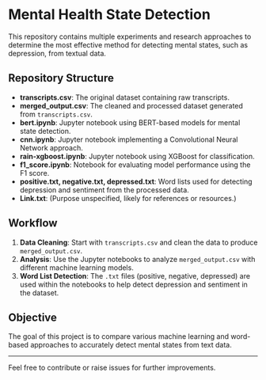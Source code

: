 # Mental Health State Detection

This repository contains multiple experiments and research approaches to determine the most effective method for detecting mental states, such as depression, from textual data.

## Repository Structure

- **transcripts.csv**: The original dataset containing raw transcripts.
- **merged_output.csv**: The cleaned and processed dataset generated from `transcripts.csv`.
- **bert.ipynb**: Jupyter notebook using BERT-based models for mental state detection.
- **cnn.ipynb**: Jupyter notebook implementing a Convolutional Neural Network approach.
- **rain-xgboost.ipynb**: Jupyter notebook using XGBoost for classification.
- **f1_score.ipynb**: Notebook for evaluating model performance using the F1 score.
- **positive.txt, negative.txt, depressed.txt**: Word lists used for detecting depression and sentiment from the processed data.
- **Link.txt**: (Purpose unspecified, likely for references or resources.)

## Workflow

1. **Data Cleaning**: Start with `transcripts.csv` and clean the data to produce `merged_output.csv`.
2. **Analysis**: Use the Jupyter notebooks to analyze `merged_output.csv` with different machine learning models.
3. **Word List Detection**: The `.txt` files (positive, negative, depressed) are used within the notebooks to help detect depression and sentiment in the dataset.

## Objective

The goal of this project is to compare various machine learning and word-based approaches to accurately detect mental states from text data.

---
Feel free to contribute or raise issues for further improvements.
